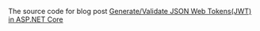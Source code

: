 The source code for blog post [Generate/Validate JSON Web Tokens(JWT) in ASP.NET Core](https://shahab-the-guy.dev/blogPost/1d9a9efa-7062-4bfc-930a-5d2660845719/generatevalidate-json-web-tokensjwt-in-aspnet-core)
